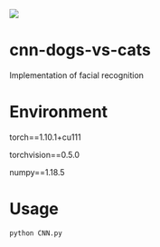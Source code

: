 ![](https://img.shields.io/badge/cnn-classification%20-orange)
# cnn-dogs-vs-cats
Implementation of facial recognition
# Environment
torch==1.10.1+cu111

torchvision==0.5.0

numpy==1.18.5

# Usage
```python
python CNN.py
```
